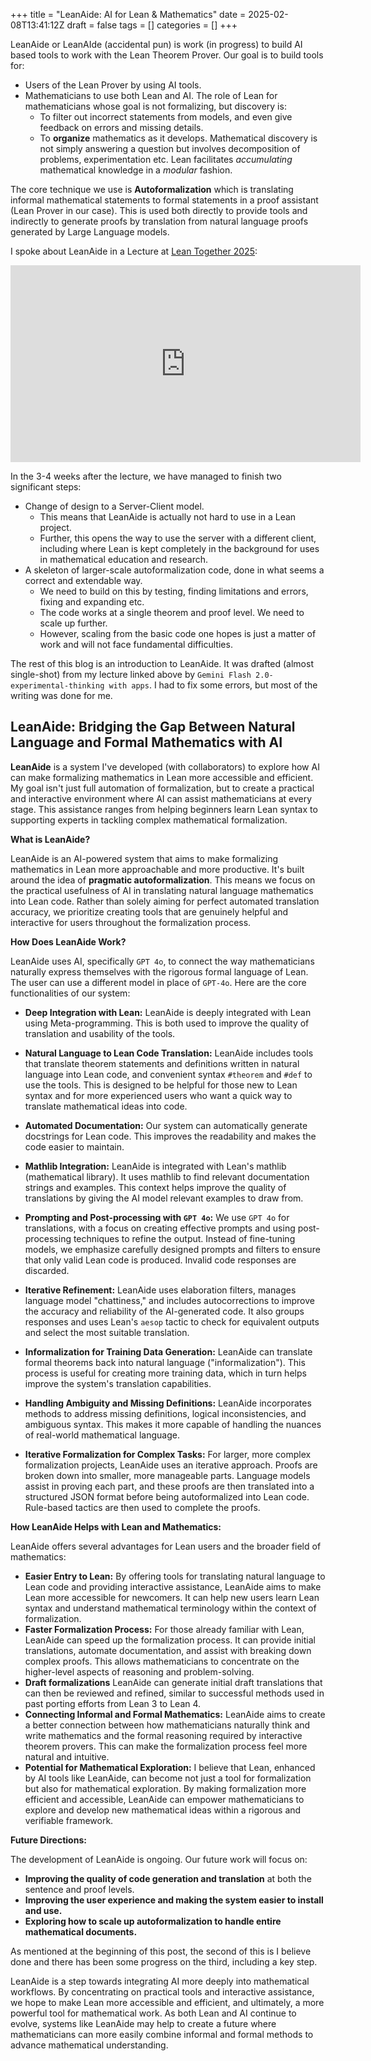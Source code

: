 +++
title = "LeanAide: AI for Lean & Mathematics"
date = 2025-02-08T13:41:12Z
draft = false
tags = []
categories = []
+++

LeanAide or LeanAIde (accidental pun) is work (in progress) to build AI based tools to work with the Lean Theorem Prover. Our goal is to build tools for:

* Users of the Lean Prover by using AI tools.
* Mathematicians to use both Lean and AI. The role of Lean for mathematicians whose goal is not formalizing, but discovery is:
    * To filter out incorrect statements from models, and even give feedback on errors and missing details.
    * To **organize** mathematics as it develops. Mathematical discovery is not simply answering a question but involves decomposition of problems, experimentation etc. Lean facilitates *accumulating* mathematical knowledge in a *modular* fashion.  

The core technique we use is **Autoformalization** which is translating informal mathematical statements to formal statements in a proof assistant (Lean Prover in our case). This is used both directly to provide tools and indirectly to generate proofs by translation from natural language proofs generated by Large Language models.

I spoke about LeanAide in a Lecture at [Lean Together 2025](https://www.youtube.com/watch?v=bTueWi6OdSg&list=PLlF-CfQhukNlzXdQvu1SVt9vcD4--fLlg&index=10):
<iframe width="560" height="315" src="https://www.youtube.com/embed/bTueWi6OdSg?si=tGkp5ZSDiaqzOe8B" title="YouTube video player" frameborder="0" allow="accelerometer; autoplay; clipboard-write; encrypted-media; gyroscope; picture-in-picture; web-share" referrerpolicy="strict-origin-when-cross-origin" allowfullscreen></iframe>

In the 3-4 weeks after the lecture, we have managed to finish two significant steps:

* Change of design to a Server-Client model.
    * This means that LeanAide is actually not hard to use in a Lean project.
    * Further, this opens the way to use the server with a different client, including where Lean is kept completely in the background for uses in mathematical education and research.
* A skeleton of larger-scale autoformalization code, done in what seems a correct and extendable way.
    * We need to build on this by testing, finding limitations and errors, fixing and expanding etc.
    * The code works at a single theorem and proof level. We need to scale up further.
    * However, scaling from the basic code one hopes is just a matter of work and will not face fundamental difficulties.

The rest of this blog is an introduction to LeanAide. It was drafted (almost single-shot) from my lecture linked above by `Gemini Flash 2.0-experimental-thinking with apps`. I had to fix some errors, but most of the writing was done for me.

## LeanAide: Bridging the Gap Between Natural Language and Formal Mathematics with AI

**LeanAide** is a system I've developed (with collaborators) to explore how AI can make formalizing mathematics in Lean more accessible and efficient.  My goal isn't just full automation of formalization, but to create a practical and interactive environment where AI can assist mathematicians at every stage. This assistance ranges from helping beginners learn Lean syntax to supporting experts in tackling complex mathematical formalization.

**What is LeanAide?**

LeanAide is an AI-powered system that aims to make formalizing mathematics in Lean more approachable and more productive.  It's built around the idea of **pragmatic autoformalization**.  This means we focus on the practical usefulness of AI in translating natural language mathematics into Lean code.  Rather than solely aiming for perfect automated translation accuracy, we prioritize creating tools that are genuinely helpful and interactive for users throughout the formalization process.

**How Does LeanAide Work?**

LeanAide uses AI, specifically `GPT 4o`, to connect the way mathematicians naturally express themselves with the rigorous formal language of Lean. The user can use a different model in place of `GPT-4o`. Here are the core functionalities of our system:

* **Deep Integration with Lean:** LeanAide is deeply integrated with Lean using Meta-programming. This is both used to improve the quality of translation and usability of the tools.

*   **Natural Language to Lean Code Translation:** LeanAide includes tools that translate theorem statements and definitions written in natural language into Lean code, and convenient syntax `#theorem` and `#def` to use the tools.  This is designed to be helpful for those new to Lean syntax and for more experienced users who want a quick way to translate mathematical ideas into code.
*   **Automated Documentation:**  Our system can automatically generate docstrings for Lean code. This improves the readability and makes the code easier to maintain.
*   **Mathlib Integration:** LeanAide is integrated with Lean's mathlib (mathematical library). It uses mathlib to find relevant documentation strings and examples. This context helps improve the quality of translations by giving the AI model relevant examples to draw from.
*   **Prompting and Post-processing with `GPT 4o`:** We use `GPT 4o` for translations, with a focus on creating effective prompts and using post-processing techniques to refine the output.  Instead of fine-tuning models, we emphasize carefully designed prompts and filters to ensure that only valid Lean code is produced.  Invalid code responses are discarded.
*   **Iterative Refinement:** LeanAide uses elaboration filters, manages language model "chattiness," and includes autocorrections to improve the accuracy and reliability of the AI-generated code.  It also groups responses and uses Lean's `aesop` tactic to check for equivalent outputs and select the most suitable translation.
*   **Informalization for Training Data Generation:** LeanAide can translate formal theorems back into natural language ("informalization").  This process is useful for creating more training data, which in turn helps improve the system's translation capabilities.
*   **Handling Ambiguity and Missing Definitions:**  LeanAide incorporates methods to address missing definitions, logical inconsistencies, and ambiguous syntax. This makes it more capable of handling the nuances of real-world mathematical language.
*   **Iterative Formalization for Complex Tasks:** For larger, more complex formalization projects, LeanAide uses an iterative approach.  Proofs are broken down into smaller, more manageable parts. Language models assist in proving each part, and these proofs are then translated into a structured JSON format before being autoformalized into Lean code. Rule-based tactics are then used to complete the proofs.

**How LeanAide Helps with Lean and Mathematics:**

LeanAide offers several advantages for Lean users and the broader field of mathematics:

*   **Easier Entry to Lean:** By offering tools for translating natural language to Lean code and providing interactive assistance, LeanAide aims to make Lean more accessible for newcomers. It can help new users learn Lean syntax and understand mathematical terminology within the context of formalization.
*   **Faster Formalization Process:** For those already familiar with Lean, LeanAide can speed up the formalization process. It can provide initial translations, automate documentation, and assist with breaking down complex proofs. This allows mathematicians to concentrate on the higher-level aspects of reasoning and problem-solving.
*   **Draft formalizations** LeanAide can generate initial draft translations that can then be reviewed and refined, similar to successful methods used in past porting efforts from Lean 3 to Lean 4.
*   **Connecting Informal and Formal Mathematics:** LeanAide aims to create a better connection between how mathematicians naturally think and write mathematics and the formal reasoning required by interactive theorem provers. This can make the formalization process feel more natural and intuitive.
*   **Potential for Mathematical Exploration:**  I believe that Lean, enhanced by AI tools like LeanAide, can become not just a tool for formalization but also for mathematical exploration. By making formalization more efficient and accessible, LeanAide can empower mathematicians to explore and develop new mathematical ideas within a rigorous and verifiable framework.

**Future Directions:**

The development of LeanAide is ongoing.  Our future work will focus on:

*   **Improving the quality of code generation and translation** at both the sentence and proof levels.
*   **Improving the user experience and making the system easier to install and use.**
*   **Exploring how to scale up autoformalization to handle entire mathematical documents.**

As mentioned at the beginning of this post, the second of this is I believe done and there has been some progress on the third, including a key step.

LeanAide is a step towards integrating AI more deeply into mathematical workflows. By concentrating on practical tools and interactive assistance, we hope to make Lean more accessible and efficient, and ultimately, a more powerful tool for mathematical work. As both Lean and AI continue to evolve, systems like LeanAide may help to create a future where mathematicians can more easily combine informal and formal methods to advance mathematical understanding.

